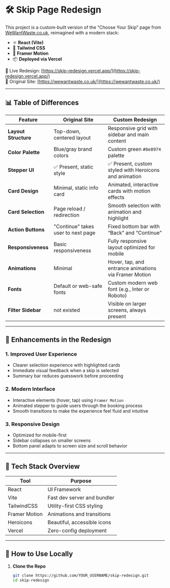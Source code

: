 # 🛠️ Skip Page Redesign

This project is a custom-built version of the “Choose Your Skip” page from [WeWantWaste.co.uk](https://wewantwaste.co.uk), reimagined with a modern stack:

- ⚛️ **React (Vite)**
- 🎨 **Tailwind CSS**
- 🧩 **Framer Motion**
- 📦 **Deployed via Vercel**

🔗 Live Redesign: [https://skip-redesign.vercel.app/](https://skip-redesign.vercel.app/)  
🔗 Original Site: [https://wewantwaste.co.uk/](https://wewantwaste.co.uk/)

---

## 📊 Table of Differences

| Feature | Original Site | Custom Redesign |
|--------|----------------|------------------|
| **Layout Structure** | Top-down, centered layout | Responsive grid with sidebar and main content |
| **Color Palette** | Blue/gray brand colors | Custom green `#0e8974` palette |
| **Stepper UI**  | ✅ Present, static style | ✅ Present, custom styled with Heroicons and animation     |
| **Card Design** | Minimal, static info card | Animated, interactive cards with motion effects |
| **Card Selection** | Page reload / redirection | Smooth selection with animation and highlight |
| **Action Buttons** | "Continue" takes user to next page | Fixed bottom bar with “Back” and “Continue” |
| **Responsiveness** | Basic responsiveness | Fully responsive layout optimized for mobile |
| **Animations** | Minimal | Hover, tap, and entrance animations via Framer Motion |
| **Fonts** | Default or web-safe fonts | Custom modern web font (e.g., Inter or Roboto) |
| **Filter Sidebar** | not existed | Visible on larger screens, always present |

---

## 🧩 Enhancements in the Redesign

### 1. **Improved User Experience**
- Clearer selection experience with highlighted cards
- Immediate visual feedback when a skip is selected
- Summary bar reduces guesswork before proceeding

### 2. **Modern Interface**
- Interactive elements (hover, tap) using `Framer Motion`
- Animated stepper to guide users through the booking process
- Smooth transitions to make the experience feel fluid and intuitive

### 3. **Responsive Design**
- Optimized for mobile-first
- Sidebar collapses on smaller screens
- Bottom panel adapts to screen size and scroll behavior

---

## 🧪 Tech Stack Overview

| Tool        | Purpose                             |
|-------------|-------------------------------------|
| React       | UI Framework                        |
| Vite        | Fast dev server and bundler         |
| TailwindCSS | Utility-first CSS styling           |
| Framer Motion | Animations and transitions       |
| Heroicons   | Beautiful, accessible icons         |
| Vercel      | Zero-config deployment              |

---

## 🚀 How to Use Locally

1. **Clone the Repo**
   ```bash
   git clone https://github.com/YOUR_USERNAME/skip-redesign.git
   cd skip-redesign
